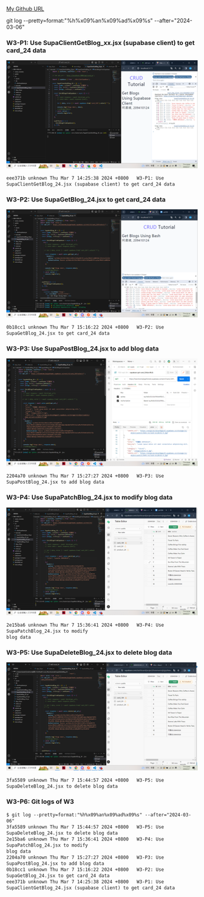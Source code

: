 [My Github URL](https://github.com/209410124/1122-wp2-2N-24.git)

git log --pretty=format:"%h%x09%an%x09%ad%x09%s" --after="2024-03-06"

### W3-P1: Use SupaClientGetBlog_xx.jsx (supabase client) to get card_24 data
 
![](w3-p1.png)

```
eee371b unknown Thu Mar 7 14:25:38 2024 +0800   W3-P1: Use SupaClientGetBlog_24.jsx (supabase client) to get card_24 data
```
### W3-P2: Use SupaGetBlog_24.jsx to get card_24 data
 
![](w3-p2.png)
```
0b18cc1 unknown Thu Mar 7 15:16:22 2024 +0800   W3-P2: Use SupaGetBlog_24.jsx to get card_24 data
```

### W3-P3: Use SupaPostBlog_24.jsx to add blog data
 
![](w3-p3.png)
 ```
 2204a70 unknown Thu Mar 7 15:27:27 2024 +0800   W3-P3: Use SupaPostBlog_24.jsx to add blog data
 ```
 ### W3-P4: Use SupaPatchBlog_24.jsx to modify blog data
 
![](w3-p4.png)
```
2e15ba6 unknown Thu Mar 7 15:36:41 2024 +0800   W3-P4: Use SupaPatchBlog_24.jsx to modify 
blog data
```

### W3-P5: Use SupaDeleteBlog_24.jsx to delete blog data
 
![](w3-p5.png)
```
3fa5589 unknown Thu Mar 7 15:44:57 2024 +0800   W3-P5: Use SupaDeleteBlog_24.jsx to delete blog data
```

### W3-P6: Git logs of W3

```
$ git log --pretty=format:"%h%x09%an%x09%ad%x09%s" --after="2024-03-06"
3fa5589 unknown Thu Mar 7 15:44:57 2024 +0800   W3-P5: Use SupaDeleteBlog_24.jsx to delete blog data
2e15ba6 unknown Thu Mar 7 15:36:41 2024 +0800   W3-P4: Use SupaPatchBlog_24.jsx to modify 
blog data
2204a70 unknown Thu Mar 7 15:27:27 2024 +0800   W3-P3: Use SupaPostBlog_24.jsx to add blog data
0b18cc1 unknown Thu Mar 7 15:16:22 2024 +0800   W3-P2: Use SupaGetBlog_24.jsx to get card_24 data
eee371b unknown Thu Mar 7 14:25:38 2024 +0800   W3-P1: Use SupaClientGetBlog_24.jsx (supabase client) to get card_24 data
```